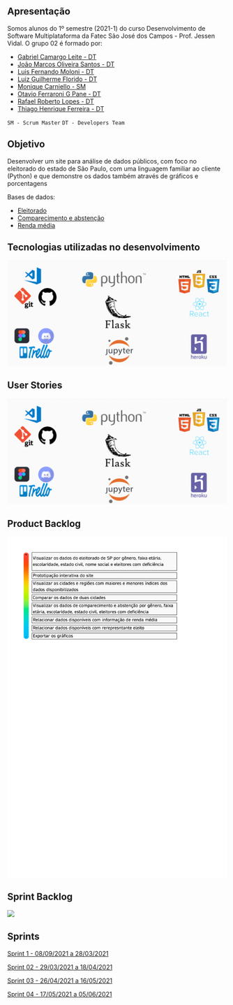 ## Apresentação

Somos alunos do 1º semestre (2021-1) do curso Desenvolvimento de Software Multiplataforma da Fatec São José dos Campos - Prof. Jessen Vidal.
O grupo 02 é formado por:

- [Gabriel Camargo Leite - DT](https://www.linkedin.com/in/gabriel-camargo-915452196/)
- [João Marcos Oliveira Santos - DT](https://www.linkedin.com/in/joaomarcosoliveiraa/)
- [Luis Fernando Moloni - DT](https://www.linkedin.com/in/luiz-fernando-moloni-ab9021204/)
- [Luiz Guilherme Florido - DT](https://www.google.com/)
- [Monique Carniello - SM](https://www.linkedin.com/in/monique-carniello-511ba61b6/)
- [Otavio Ferraroni G Pane - DT](https://www.linkedin.com/in/otavioferraronigpane)
- [Rafael Roberto Lopes - DT](https://www.linkedin.com/in/rafael-roberto-lopes/)
- [Thiago Henrique Ferreira - DT](https://www.linkedin.com/in/thiago-henrique-ferreira-2499a41a8/)

`SM - Scrum Master`
`DT - Developers Team`

## Objetivo

Desenvolver um site para análise de dados públicos, com foco no eleitorado do estado de São Paulo, com uma linguagem familiar ao cliente (Python) e que demonstre os dados também através de gráficos e porcentagens

Bases de dados:

- [Eleitorado](https://www.tse.jus.br/eleicoes/estatisticas/repositorio-de-dados-eleitorais-1)
- [Comparecimento e abstenção](https://www.tse.jus.br/eleicoes/estatisticas/repositorio-de-dados-eleitorais-1)
- [Renda média](https://www.tse.jus.br/eleicoes/estatisticas/repositorio-de-dados-eleitorais-1)

## Tecnologias utilizadas no desenvolvimento

<img src=".github/Tecnologiasutilizadasnodesenvolvimento.png"/>

## User Stories

<img src="Images/Tecnologias.png"/>

## Product Backlog

<img src=".github/ProductBacklog.pdf"/>

## Sprint Backlog

<img src="https://github.com/fa-API-Group-02/project/blob/main/Imagens%20do%20readme/Sprint%20backlog.pdf"/>

## Sprints

[Sprint 1 - 08/09/2021 a 28/03/2021](https://github.com/fa-API-Group-02/project/tree/main/Sprint-01)

[Sprint 02 - 29/03/2021 a 18/04/2021](https://github.com/fa-API-Group-02/project/tree/main/Sprint-02)

[Sprint 03 - 26/04/2021 a 16/05/2021](https://github.com/fa-API-Group-02/project/tree/main/Sprint-03)

[Sprint 04 - 17/05/2021 a 05/06/2021](https://github.com/fa-API-Group-02/project/tree/main/Sprint-04)
